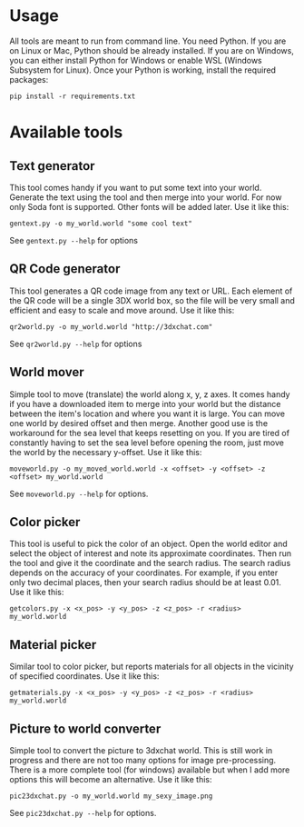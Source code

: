 # Usage

All tools are meant to run from command line. You need Python. If you are on Linux or Mac,
Python should be already installed. If you are on Windows, you can either install Python
for Windows or enable WSL (Windows Subsystem for Linux). Once your Python is working, install
the required packages:

```
pip install -r requirements.txt
```

# Available tools

## Text generator

This tool comes handy if you want to put some text into your world. Generate the text
using the tool and then merge into your world. For now only Soda font is supported.
Other fonts will be added later. Use it like this:

```
gentext.py -o my_world.world "some cool text"
```

See `gentext.py --help` for options

## QR Code generator

This tool generates a QR code image from any text or URL. Each element of the QR
code will be a single 3DX world box, so the file will be very small and efficient
and easy to scale and move around. Use it like this:

```
qr2world.py -o my_world.world "http://3dxchat.com"
```

See `qr2world.py --help` for options

## World mover

Simple tool to move (translate) the world along x, y, z axes. It comes handy if you
have a downloaded item to merge into your world but the distance between the
item's location and where you want it is large. You can move one world by desired
offset and then merge. Another good use is the workaround for the sea level that
keeps resetting on you. If you are tired of constantly having to set the sea level
before opening the room, just move the world by the necessary y-offset.
Use it like this:


```
moveworld.py -o my_moved_world.world -x <offset> -y <offset> -z <offset> my_world.world
```

See `moveworld.py --help` for options.

## Color picker

This tool is useful to pick the color of an object. Open the world editor and select
the object of interest and note its approximate coordinates. Then run the tool and give
it the coordinate and the search radius. The search radius depends on the accuracy of
your coordinates. For example, if you enter only two decimal places, then your
search radius should be at least 0.01. Use it like this:

```
getcolors.py -x <x_pos> -y <y_pos> -z <z_pos> -r <radius> my_world.world
```

## Material picker

Similar tool to color picker, but reports materials for all objects in the vicinity
of specified coordinates. Use it like this:

```
getmaterials.py -x <x_pos> -y <y_pos> -z <z_pos> -r <radius> my_world.world
```

## Picture to world converter

Simple tool to convert the picture to 3dxchat world. This is still work in progress
and there are not too many options for image pre-processing. There is a more complete
tool (for windows) available but when I add more options this will become an alternative.
Use it like this:

```
pic23dxchat.py -o my_world.world my_sexy_image.png
```

See `pic23dxchat.py --help` for options.
